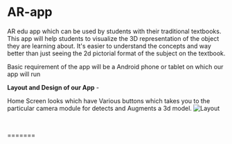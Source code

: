 # AR-app
AR edu app which can be used by students with their traditional textbooks. This app will help students to visualize the 3D representation of the object they are learning about. It's easier to understand the concepts and way better than just seeing the 2d pictorial format of the subject on the textbook. 

Basic requirement of the app will be a Android phone or tablet on which our app will run

**Layout and Design of our App** -
</br>

 Home Screen looks which have Various buttons which takes you to the particular camera module for detects and Augments a 3d model.
![Layout](https://user-images.githubusercontent.com/52004037/213904232-8c0b6e50-da89-430f-90f8-587abebec040.png)

</br>

=======

